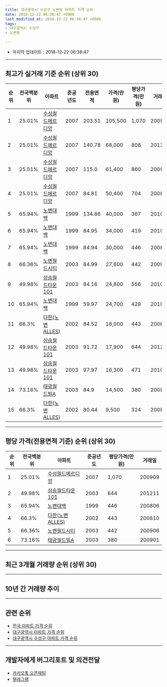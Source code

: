 ```yaml
---
title: 대구광역시 수성구 노변동 아파트 가격 순위
date: 2018-12-22 06:38:47 +0900
last_modified_at: 2018-12-22 06:38:47 +0900
tags:
- 대구광역시 수성구
- 노변동

---
```


* 마지막 업데이트 : 2018-12-22 06:38:47

---

## 최고가 실거래 기준 순위 (상위 30)


|순위|전국백분위|아파트|준공년도|전용면적|가격(만원)|평당가격(만원)|거래일|
|---|---|---|---|---|---|---|---|
|1|25.01%|[수성월드메르디앙](https://search.naver.com/search.naver?query=%EB%8C%80%EA%B5%AC%EA%B4%91%EC%97%AD%EC%8B%9C+%EC%88%98%EC%84%B1%EA%B5%AC+%EB%85%B8%EB%B3%80%EB%8F%99+%EC%88%98%EC%84%B1%EC%9B%94%EB%93%9C%EB%A9%94%EB%A5%B4%EB%94%94%EC%95%99)|2007|203.51|105,500|1,070|200909|
|2|25.01%|[수성월드메르디앙](https://search.naver.com/search.naver?query=%EB%8C%80%EA%B5%AC%EA%B4%91%EC%97%AD%EC%8B%9C+%EC%88%98%EC%84%B1%EA%B5%AC+%EB%85%B8%EB%B3%80%EB%8F%99+%EC%88%98%EC%84%B1%EC%9B%94%EB%93%9C%EB%A9%94%EB%A5%B4%EB%94%94%EC%95%99)|2007|140.78|68,000|808|201302|
|3|25.01%|[수성월드메르디앙](https://search.naver.com/search.naver?query=%EB%8C%80%EA%B5%AC%EA%B4%91%EC%97%AD%EC%8B%9C+%EC%88%98%EC%84%B1%EA%B5%AC+%EB%85%B8%EB%B3%80%EB%8F%99+%EC%88%98%EC%84%B1%EC%9B%94%EB%93%9C%EB%A9%94%EB%A5%B4%EB%94%94%EC%95%99)|2007|115.0|61,400|860|200903|
|4|25.01%|[수성월드메르디앙](https://search.naver.com/search.naver?query=%EB%8C%80%EA%B5%AC%EA%B4%91%EC%97%AD%EC%8B%9C+%EC%88%98%EC%84%B1%EA%B5%AC+%EB%85%B8%EB%B3%80%EB%8F%99+%EC%88%98%EC%84%B1%EC%9B%94%EB%93%9C%EB%A9%94%EB%A5%B4%EB%94%94%EC%95%99)|2007|84.81|50,400|704|200810|
|5|65.94%|[노변대백](https://search.naver.com/search.naver?query=%EB%8C%80%EA%B5%AC%EA%B4%91%EC%97%AD%EC%8B%9C+%EC%88%98%EC%84%B1%EA%B5%AC+%EB%85%B8%EB%B3%80%EB%8F%99+%EB%85%B8%EB%B3%80%EB%8C%80%EB%B0%B1)|1999|134.86|40,000|367|201001|
|6|65.94%|[노변대백](https://search.naver.com/search.naver?query=%EB%8C%80%EA%B5%AC%EA%B4%91%EC%97%AD%EC%8B%9C+%EC%88%98%EC%84%B1%EA%B5%AC+%EB%85%B8%EB%B3%80%EB%8F%99+%EB%85%B8%EB%B3%80%EB%8C%80%EB%B0%B1)|1999|84.95|34,000|419|201007|
|7|65.94%|[노변대백](https://search.naver.com/search.naver?query=%EB%8C%80%EA%B5%AC%EA%B4%91%EC%97%AD%EC%8B%9C+%EC%88%98%EC%84%B1%EA%B5%AC+%EB%85%B8%EB%B3%80%EB%8F%99+%EB%85%B8%EB%B3%80%EB%8C%80%EB%B0%B1)|1999|84.94|30,000|446|200806|
|8|66.36%|[노변월드시티](https://search.naver.com/search.naver?query=%EB%8C%80%EA%B5%AC%EA%B4%91%EC%97%AD%EC%8B%9C+%EC%88%98%EC%84%B1%EA%B5%AC+%EB%85%B8%EB%B3%80%EB%8F%99+%EB%85%B8%EB%B3%80%EC%9B%94%EB%93%9C%EC%8B%9C%ED%8B%B0)|2003|84.99|27,600|442|200906|
|9|49.98%|[삼승월드타운101](https://search.naver.com/search.naver?query=%EB%8C%80%EA%B5%AC%EA%B4%91%EC%97%AD%EC%8B%9C+%EC%88%98%EC%84%B1%EA%B5%AC+%EB%85%B8%EB%B3%80%EB%8F%99+%EC%82%BC%EC%8A%B9%EC%9B%94%EB%93%9C%ED%83%80%EC%9A%B4101)|2003|84.16|24,800|556|201002|
|10|65.94%|[노변대백](https://search.naver.com/search.naver?query=%EB%8C%80%EA%B5%AC%EA%B4%91%EC%97%AD%EC%8B%9C+%EC%88%98%EC%84%B1%EA%B5%AC+%EB%85%B8%EB%B3%80%EB%8F%99+%EB%85%B8%EB%B3%80%EB%8C%80%EB%B0%B1)|1999|59.97|24,700|429|201011|
|11|66.3%|[다한(노변ALLES)](https://search.naver.com/search.naver?query=%EB%8C%80%EA%B5%AC%EA%B4%91%EC%97%AD%EC%8B%9C+%EC%88%98%EC%84%B1%EA%B5%AC+%EB%85%B8%EB%B3%80%EB%8F%99+%EB%8B%A4%ED%95%9C%28%EB%85%B8%EB%B3%80ALLES%29)|2002|84.52|18,000|443|200610|
|12|49.98%|[삼승월드타운101](https://search.naver.com/search.naver?query=%EB%8C%80%EA%B5%AC%EA%B4%91%EC%97%AD%EC%8B%9C+%EC%88%98%EC%84%B1%EA%B5%AC+%EB%85%B8%EB%B3%80%EB%8F%99+%EC%82%BC%EC%8A%B9%EC%9B%94%EB%93%9C%ED%83%80%EC%9A%B4101)|2003|91.72|17,900|644|201211|
|13|49.98%|[삼승월드타운101](https://search.naver.com/search.naver?query=%EB%8C%80%EA%B5%AC%EA%B4%91%EC%97%AD%EC%8B%9C+%EC%88%98%EC%84%B1%EA%B5%AC+%EB%85%B8%EB%B3%80%EB%8F%99+%EC%82%BC%EC%8A%B9%EC%9B%94%EB%93%9C%ED%83%80%EC%9A%B4101)|2003|97.97|16,300|471|201002|
|14|73.16%|[태광월드빌A](https://search.naver.com/search.naver?query=%EB%8C%80%EA%B5%AC%EA%B4%91%EC%97%AD%EC%8B%9C+%EC%88%98%EC%84%B1%EA%B5%AC+%EB%85%B8%EB%B3%80%EB%8F%99+%ED%83%9C%EA%B4%91%EC%9B%94%EB%93%9C%EB%B9%8CA)|2003|84.9|14,500|380|200901|
|15|66.3%|[다한(노변ALLES)](https://search.naver.com/search.naver?query=%EB%8C%80%EA%B5%AC%EA%B4%91%EC%97%AD%EC%8B%9C+%EC%88%98%EC%84%B1%EA%B5%AC+%EB%85%B8%EB%B3%80%EB%8F%99+%EB%8B%A4%ED%95%9C%28%EB%85%B8%EB%B3%80ALLES%29)|2002|80.44|9,500|324|200807|


---

## 평당 가격(전용면적 기준) 순위 (상위 30)


|순위|전국백분위|아파트|준공년도|평당가격(만원)|거래일|
|---|---|---|---|---|---|
|1|25.01%|[수성월드메르디앙](https://search.naver.com/search.naver?query=%EB%8C%80%EA%B5%AC%EA%B4%91%EC%97%AD%EC%8B%9C+%EC%88%98%EC%84%B1%EA%B5%AC+%EB%85%B8%EB%B3%80%EB%8F%99+%EC%88%98%EC%84%B1%EC%9B%94%EB%93%9C%EB%A9%94%EB%A5%B4%EB%94%94%EC%95%99)|2007|1,070|200909|
|2|49.98%|[삼승월드타운101](https://search.naver.com/search.naver?query=%EB%8C%80%EA%B5%AC%EA%B4%91%EC%97%AD%EC%8B%9C+%EC%88%98%EC%84%B1%EA%B5%AC+%EB%85%B8%EB%B3%80%EB%8F%99+%EC%82%BC%EC%8A%B9%EC%9B%94%EB%93%9C%ED%83%80%EC%9A%B4101)|2003|644|201211|
|3|65.94%|[노변대백](https://search.naver.com/search.naver?query=%EB%8C%80%EA%B5%AC%EA%B4%91%EC%97%AD%EC%8B%9C+%EC%88%98%EC%84%B1%EA%B5%AC+%EB%85%B8%EB%B3%80%EB%8F%99+%EB%85%B8%EB%B3%80%EB%8C%80%EB%B0%B1)|1999|446|200806|
|4|66.3%|[다한(노변ALLES)](https://search.naver.com/search.naver?query=%EB%8C%80%EA%B5%AC%EA%B4%91%EC%97%AD%EC%8B%9C+%EC%88%98%EC%84%B1%EA%B5%AC+%EB%85%B8%EB%B3%80%EB%8F%99+%EB%8B%A4%ED%95%9C%28%EB%85%B8%EB%B3%80ALLES%29)|2002|443|200610|
|5|66.36%|[노변월드시티](https://search.naver.com/search.naver?query=%EB%8C%80%EA%B5%AC%EA%B4%91%EC%97%AD%EC%8B%9C+%EC%88%98%EC%84%B1%EA%B5%AC+%EB%85%B8%EB%B3%80%EB%8F%99+%EB%85%B8%EB%B3%80%EC%9B%94%EB%93%9C%EC%8B%9C%ED%8B%B0)|2003|442|200906|
|6|73.16%|[태광월드빌A](https://search.naver.com/search.naver?query=%EB%8C%80%EA%B5%AC%EA%B4%91%EC%97%AD%EC%8B%9C+%EC%88%98%EC%84%B1%EA%B5%AC+%EB%85%B8%EB%B3%80%EB%8F%99+%ED%83%9C%EA%B4%91%EC%9B%94%EB%93%9C%EB%B9%8CA)|2003|380|200901|


---

## 최근 3개월 거래량 순위 (상위 30)


<div style="width:100%;">
    <canvas id="deal_count_ranking" height="250"></canvas>
</div>


<script>
new Chart(document.getElementById("deal_count_ranking"), {
    type: 'horizontalBar',
    data: {
        labels: ['수성월드메르디앙', '노변대백'],
        datasets: [{
            label: '실거래 수',
            data: [6, 1],
            borderColor: "rgba(255, 0, 128, 1)",
            backgroundColor: "rgba(255, 0, 128, 0.5)",
            fill: false,
        }]
    },
    options: {
        responsive: true,
        title: {
            display: true,
            text: '최근 3개월 거래량 순위'
        },
        tooltips: {
            mode: 'index',
            intersect: false,
            callbacks: {
                title: function(tooltipItems, data) {
                    return "실거래 수:";
                },
                label: function(tooltipItem, data) {
                    return data.labels[tooltipItem.index] + ": " + tooltipItem.xLabel;
                }
            }
        },
        hover: {
            mode: 'nearest',
            intersect: true
        },
        scales: {
            xAxes: [{
                display: true,
                scaleLabel: {
                    display: true,
                    labelString: '실거래 수'
                },
                ticks: {
                    suggestedMin: 0,
                }
            }],
            yAxes: [{
                display: true,
                ticks: {
                    autoSkip: false,
                    callback: function(value, index, values) {
                        if (value.length > 15)
                            return value.substr(0, 13) + "...";
                        else
                            return value;
                    }
                },
                scaleLabel: {
                    display: false,
                }
            }]
        }
    }
});

</script>


---

## 10년 간 거래량 추이


<div style="width:100%;">
    <canvas id="deal_progress" height="250"></canvas>
</div>

<script>
new Chart(document.getElementById("deal_progress"), {
    type: 'line',
    data: {
        labels: ['200812','200901','200902','200903','200904','200905','200906','200907','200908','200909','200910','200911','200912','201001','201002','201003','201004','201005','201006','201007','201008','201009','201010','201011','201012','201101','201102','201103','201104','201105','201106','201107','201108','201109','201110','201111','201112','201201','201202','201203','201204','201205','201206','201207','201208','201209','201210','201211','201212','201301','201302','201303','201304','201305','201306','201307','201308','201309','201310','201311','201312','201401','201402','201403','201404','201405','201406','201407','201408','201409','201410','201411','201412','201501','201502','201503','201504','201505','201506','201507','201508','201509','201510','201511','201512','201601','201602','201603','201604','201605','201606','201607','201608','201609','201610','201611','201612','201701','201702','201703','201704','201705','201706','201707','201708','201709','201710','201711','201712','201801','201802','201803','201804','201805','201806','201807','201808','201809','201810','201811','201812'],
        datasets: [{
            label: '실거래 수',
            pointRadius: 1,
            data: [0, 2, 3, 2, 6, 4, 8, 7, 4, 6, 8, 6, 3, 6, 5, 8, 1, 2, 9, 4, 4, 6, 7, 9, 5, 10, 9, 7, 9, 4, 7, 12, 10, 12, 9, 11, 5, 4, 7, 6, 7, 5, 10, 3, 6, 10, 13, 6, 4, 3, 9, 20, 12, 14, 8, 5, 7, 15, 14, 11, 6, 11, 8, 12, 7, 4, 4, 6, 5, 12, 10, 6, 9, 10, 4, 9, 8, 4, 7, 2, 5, 4, 0, 2, 1, 0, 0, 3, 1, 0, 1, 2, 2, 4, 3, 2, 4, 2, 3, 7, 2, 3, 7, 23, 13, 5, 3, 2, 2, 5, 3, 3, 4, 5, 1, 0, 6, 5, 3, 3, 1],
            borderColor: "rgba(255, 201, 14, 1)",
            backgroundColor: "rgba(255, 201, 14, 0.5)",
            fill: true,
        }]
    },
    options: {
        responsive: true,
        title: {
            display: true,
            text: '10년간 거래량 추이'
        },
        tooltips: {
            mode: 'index',
            intersect: false,
        },
        hover: {
            mode: 'nearest',
            intersect: true
        },
        scales: {
            xAxes: [{
                display: true,
                scaleLabel: {
                    display: true,
                    labelString: '년/월'
                }
            }],
            yAxes: [{
                display: true,
                ticks: {
                    suggestedMin: 0,
                },
                scaleLabel: {
                    display: true,
                    labelString: '실거래 수'
                }
            }]
        }
    }
});

</script>


---

## 관련 순위

- [전국 아파트 가격 순위](https://inasie.github.io/apt-ranking/전국)
- [대구광역시 아파트 가격 순위](https://inasie.github.io/apt-ranking/대구광역시)
- [대구광역시 수성구 아파트 가격 순위](https://inasie.github.io/apt-ranking/대구광역시-수성구)


---

## 개발자에게 버그리포트 및 의견전달

- [카카오톡 오픈채팅](https://open.kakao.com/o/gLJUAP4)
- [텔레그램](https://t.me/inasie)

